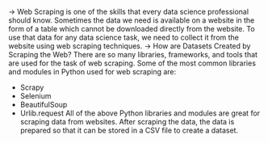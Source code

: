 -> Web Scraping is one of the skills that every data science professional should know. Sometimes the data we need is available on a website in the form of a table which cannot be downloaded directly from the website. To use that data for any data science task, we need to collect it from the website using web scraping techniques.
-> How are Datasets Created by Scraping the Web?
There are so many libraries, frameworks, and tools that are used for the task of web scraping. Some of the most common libraries and modules in Python used for web scraping are:

- Scrapy
- Selenium
- BeautifulSoup
- Urlib.request
All of the above Python libraries and modules are great for scraping data from websites. After scraping the data, the data is prepared so that it can be stored in a CSV file to create a dataset.

